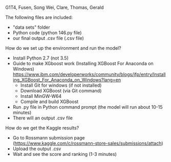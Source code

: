 G1T4, Fusen, Song Wei, Clare, Thomas, Gerald

The following files are included:
- "data sets" folder
- Python code (python 146.py file)
- our final output .csv file (.csv file)

How do we set up the environment and run the model?
- Install Python 2.7 (not 3.5)
- Guide to make XGboost work (Installing XGBoost For Anaconda on Windows) https://www.ibm.com/developerworks/community/blogs/jfp/entry/Installing_XGBoost_For_Anaconda_on_Windows?lang=en
	- Install Git for windows (if not installed)
	- Download XGBoost (via Git command)
	- Install MinGW-W64
	- Compile and build XGBoost
- Run .py file in Python command prompt (the model will run about 10-15 minutes)
- There will an output .csv file

How do we get the Kaggle results?
- Go to Rossmann submission page (https://www.kaggle.com/c/rossmann-store-sales/submissions/attach)
- Upload the output .csv
- Wait and see the score and ranking (1-3 minutes)